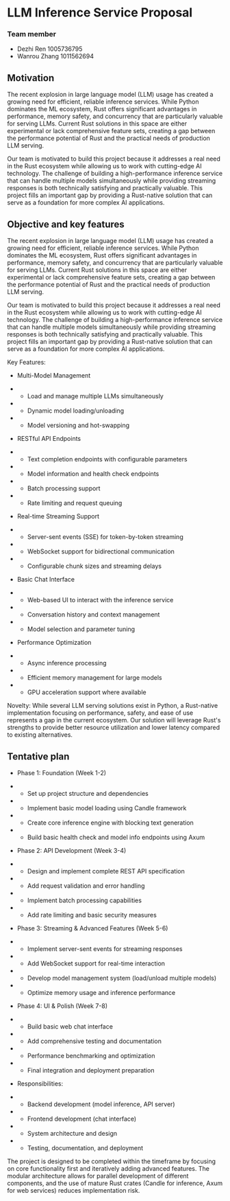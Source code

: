 # LLM Inference Service Proposal
### Team member

- Dezhi Ren 1005736795
- Wanrou Zhang 1011562694
## Motivation

The recent explosion in large language model (LLM) usage has created
a growing need for efficient, reliable inference services. While 
Python dominates the ML ecosystem, Rust offers significant advantages
in performance, memory safety, and concurrency that are particularly
valuable for serving LLMs. Current Rust solutions in this space are
either experimental or lack comprehensive feature sets, creating a
gap between the performance potential of Rust and the practical needs
of production LLM serving.

Our team is motivated to build this project because it addresses a 
real need in the Rust ecosystem while allowing us to work with 
cutting-edge AI technology. The challenge of building a 
high-performance inference service that can handle multiple models 
simultaneously while providing streaming responses is both 
technically satisfying and practically valuable. This project fills 
an important gap by providing a Rust-native solution that can serve 
as a foundation for more complex AI applications.


## Objective and key features

The recent explosion in large language model (LLM) usage has created a growing need for efficient, reliable inference services. While Python dominates the ML ecosystem, Rust offers significant advantages in performance, memory safety, and concurrency that are particularly valuable for serving LLMs. Current Rust solutions in this space are either experimental or lack comprehensive feature sets, creating a gap between the performance potential of Rust and the practical needs of production LLM serving.

Our team is motivated to build this project because it addresses a real need in the Rust ecosystem while allowing us to work with cutting-edge AI technology. The challenge of building a high-performance inference service that can handle multiple models simultaneously while providing streaming responses is both technically satisfying and practically valuable. This project fills an important gap by providing a Rust-native solution that can serve as a foundation for more complex AI applications.

Key Features:

- Multi-Model Management

 - - Load and manage multiple LLMs simultaneously

- - Dynamic model loading/unloading

- - Model versioning and hot-swapping

- RESTful API Endpoints

- - Text completion endpoints with configurable parameters

- - Model information and health check endpoints

- - Batch processing support

- - Rate limiting and request queuing

- Real-time Streaming Support

- - Server-sent events (SSE) for token-by-token streaming

- - WebSocket support for bidirectional communication

- - Configurable chunk sizes and streaming delays

- Basic Chat Interface

- - Web-based UI to interact with the inference service

- - Conversation history and context management

- - Model selection and parameter tuning

- Performance Optimization

- - Async inference processing

- - Efficient memory management for large models

- - GPU acceleration support where available

Novelty: While several LLM serving solutions exist in Python, a Rust-native implementation focusing on performance, safety, and ease of use represents a gap in the current ecosystem. Our solution will leverage Rust's strengths to provide better resource utilization and lower latency compared to existing alternatives.

## Tentative plan

- Phase 1: Foundation (Week 1-2)

- - Set up project structure and dependencies

- - Implement basic model loading using Candle framework

- - Create core inference engine with blocking text generation

- - Build basic health check and model info endpoints using Axum

- Phase 2: API Development (Week 3-4)

- - Design and implement complete REST API specification

- - Add request validation and error handling

- - Implement batch processing capabilities

- - Add rate limiting and basic security measures

- Phase 3: Streaming & Advanced Features (Week 5-6)

- - Implement server-sent events for streaming responses

- - Add WebSocket support for real-time interaction

- - Develop model management system (load/unload multiple models)

- - Optimize memory usage and inference performance

- Phase 4: UI & Polish (Week 7-8)

- - Build basic web chat interface

- - Add comprehensive testing and documentation

- - Performance benchmarking and optimization

- - Final integration and deployment preparation

- Responsibilities:

- - Backend development (model inference, API server)

- - Frontend development (chat interface)

- - System architecture and design

- - Testing, documentation, and deployment

The project is designed to be completed within the timeframe by focusing on core functionality first and iteratively adding advanced features. The modular architecture allows for parallel development of different components, and the use of mature Rust crates (Candle for inference, Axum for web services) reduces implementation risk.